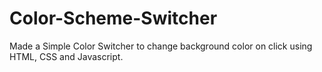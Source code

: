 # Color-Scheme-Switcher
<p>Made a Simple Color Switcher to change background color on click using HTML, CSS and Javascript.</p>
